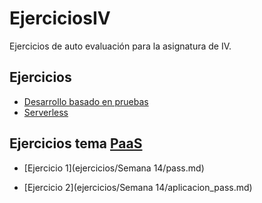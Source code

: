 # EjerciciosIV
Ejercicios de auto evaluación para la asignatura de IV.

## Ejercicios

- [Desarrollo basado en pruebas](ejercicios/tdd.md)
- [Serverless](ejercicios/serverless.md)

## Ejercicios tema [PaaS](http://jj.github.io/IV/documentos/temas/PaaS)

- [Ejercicio 1](ejercicios/Semana 14/pass.md)

- [Ejercicio 2](ejercicios/Semana 14/aplicacion_pass.md)

